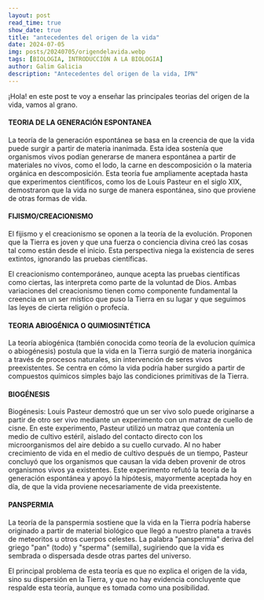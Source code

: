 ```yaml
---
layout: post
read_time: true
show_date: true
title: "antecedentes del origen de la vida"
date: 2024-07-05
img: posts/20240705/origendelavida.webp
tags: [BIOLOGIA, INTRODUCCIÓN A LA BIOLOGIA]
author: Galim Galicia
description: "Antecedentes del origen de la vida, IPN"
---
```

¡Hola! en este post te voy a enseñar las principales teorias del origen de la vida, vamos al grano.

#### TEORIA DE LA GENERACIÓN ESPONTANEA
La teoría de la generación espontánea se basa en la creencia de que la vida puede surgir a partir de materia inanimada. Esta idea sostenía que organismos vivos podían generarse de manera espontánea a partir de materiales no vivos, como el lodo, la carne en descomposición o la materia orgánica en descomposición. Esta teoría fue ampliamente aceptada hasta que experimentos científicos, como los de Louis Pasteur en el siglo XIX, demostraron que la vida no surge de manera espontánea, sino que proviene de otras formas de vida.
#### FIJISMO/CREACIONISMO
El fijismo y el creacionismo se oponen a la teoría de la evolución. Proponen que la Tierra es joven y que una fuerza o conciencia divina creó las cosas tal como están desde el inicio. Esta perspectiva niega la existencia de seres extintos, ignorando las pruebas científicas.

El creacionismo contemporáneo, aunque acepta las pruebas científicas como ciertas, las interpreta como parte de la voluntad de Dios. Ambas variaciones del creacionismo tienen como componente fundamental la creencia en un ser místico que puso la Tierra en su lugar y que seguimos las leyes de cierta religión o profecía.
#### TEORIA ABIOGÉNICA O QUIMIOSINTÉTICA

La teoría abiogénica (también conocida como  teoría de la evolucion química o abiogénesis) postula que la vida en la Tierra surgió de materia inorgánica a través de procesos naturales, sin intervención de seres vivos preexistentes. Se centra en cómo la vida podría haber surgido a partir de compuestos químicos simples bajo las condiciones primitivas de la Tierra.

#### BIOGÉNESIS
Biogénesis: Louis Pasteur demostró que un ser vivo solo puede originarse a partir de otro ser vivo mediante un experimento con un matraz de cuello de cisne. En este experimento, Pasteur utilizó un matraz que contenía un medio de cultivo estéril, aislado del contacto directo con los microorganismos del aire debido a su cuello curvado. Al no haber crecimiento de vida en el medio de cultivo después de un tiempo, Pasteur concluyó que los organismos que causan la vida deben provenir de otros organismos vivos ya existentes. Este experimento refutó la teoría de la generación espontánea y apoyó la hipótesis, mayormente aceptada hoy en día, de que la vida proviene necesariamente de vida preexistente.
#### PANSPERMIA
La teoría de la panspermia sostiene que la vida en la Tierra podría haberse originado a partir de material biológico que llegó a nuestro planeta a través de meteoritos u otros cuerpos celestes. La palabra "panspermia" deriva del griego "pan" (todo) y "sperma" (semilla), sugiriendo que la vida es sembrada o dispersada desde otras partes del universo.

El principal problema de esta teoría es que no explica el origen de la vida, sino su dispersión en la Tierra, y que no hay evidencia concluyente que respalde esta teoría, aunque es tomada como una posibilidad.


